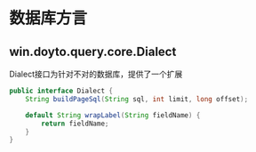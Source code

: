 # 数据库方言

## win.doyto.query.core.Dialect

Dialect接口为针对不对的数据库，提供了一个扩展

```java
public interface Dialect {
    String buildPageSql(String sql, int limit, long offset);

    default String wrapLabel(String fieldName) {
        return fieldName;
    }
}
```





